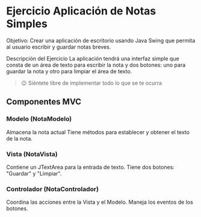 # Ejercicio Aplicación de Notas Simples

Objetivo: Crear una aplicación de escritorio usando Java Swing que permita al usuario escribir y guardar notas breves.

Descripción del Ejercicio
La aplicación tendrá una interfaz simple que consta de un área de texto para escribir la nota y dos botones: uno para guardar la nota y otro para limpiar el área de texto.

>:wink: Siéntete libre de implementar todo lo que se te ocurra

## Componentes MVC

### Modelo (NotaModelo)

Almacena la nota actual
Tiene métodos para establecer y obtener el texto de la nota.

### Vista (NotaVista)

Contiene un JTextArea para la entrada de texto.
Tiene dos botones: "Guardar" y "Limpiar".

### Controlador (NotaControlador)

Coordina las acciones entre la Vista y el Modelo.
Maneja los eventos de los botones.

